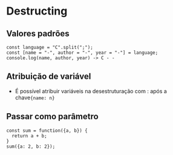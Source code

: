 # Destructing
## Valores padrões
```
const language = "C".split(";");
const [name = "-", author = "-", year = "-"] = language;
console.log(name, author, year) -> C - - 
```

## Atribuição de variável
- É possível atribuir variáveis na desestruturação com : após a chave`{name: n}`

## Passar como parâmetro
```
const sum = function({a, b}) {
  return a + b;
}
sum({a: 2, b: 2});
```